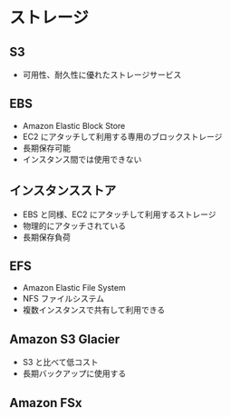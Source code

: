 # ストレージ

## S3

-   可用性、耐久性に優れたストレージサービス

## EBS

-   Amazon Elastic Block Store
-   EC2 にアタッチして利用する専用のブロックストレージ
-   長期保存可能
-   インスタンス間では使用できない

## インスタンスストア

-   EBS と同様、EC2 にアタッチして利用するストレージ
-   物理的にアタッチされている
-   長期保存負荷

## EFS

-   Amazon Elastic File System
-   NFS ファイルシステム
-   複数インスタンスで共有して利用できる

## Amazon S3 Glacier

-   S3 と比べて低コスト
-   長期バックアップに使用する

## Amazon FSx
